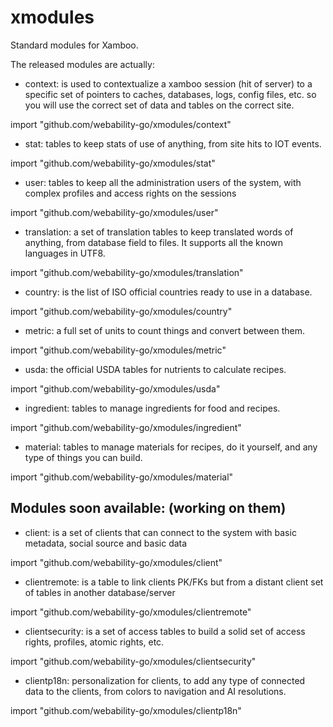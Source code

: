 # xmodules

Standard modules for Xamboo.

The released modules are actually:

- context: is used to contextualize a xamboo session (hit of server) to a specific set of pointers to caches, databases, logs, config files, etc. so you will use the correct set of data and tables on the correct site.

import "github.com/webability-go/xmodules/context"


- stat: tables to keep stats of use of anything, from site hits to IOT events.

import "github.com/webability-go/xmodules/stat"


- user: tables to keep all the administration users of the system, with complex profiles and access rights on the sessions

import "github.com/webability-go/xmodules/user"


- translation: a set of translation tables to keep translated words of anything, from database field to files. It supports all the known languages in UTF8.

import "github.com/webability-go/xmodules/translation"


- country: is the list of ISO official countries ready to use in a database.

import "github.com/webability-go/xmodules/country"


- metric: a full set of units to count things and convert between them.

import "github.com/webability-go/xmodules/metric"


- usda: the official USDA tables for nutrients to calculate recipes.

import "github.com/webability-go/xmodules/usda"


- ingredient: tables to manage ingredients for food and recipes.

import "github.com/webability-go/xmodules/ingredient"


- material: tables to manage materials for recipes, do it yourself, and any type of things you can build.

import "github.com/webability-go/xmodules/material"




Modules soon available: (working on them)
------------------------------------------


- client: is a set of clients that can connect to the system with basic metadata, social source and basic data

import "github.com/webability-go/xmodules/client"


- clientremote: is a table to link clients PK/FKs but from a distant client set of tables in another database/server

import "github.com/webability-go/xmodules/clientremote"


- clientsecurity: is a set of access tables to build a solid set of access rights, profiles, atomic rights, etc.

import "github.com/webability-go/xmodules/clientsecurity"


- clientp18n: personalization for clients, to add any type of connected data to the clients, from colors to navigation and AI resolutions.

import "github.com/webability-go/xmodules/clientp18n"
